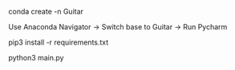 conda create -n Guitar

Use Anaconda Navigator -> Switch base to Guitar -> Run Pycharm

pip3 install -r requirements.txt

python3 main.py
